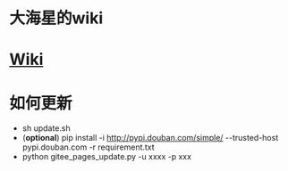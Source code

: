 # 大海星的wiki

# [Wiki](https://double12gzh.github.io/wiki/)


# 如何更新
- sh update.sh
- (**optional**) pip install -i http://pypi.douban.com/simple/ --trusted-host pypi.douban.com -r requirement.txt
- python gitee_pages_update.py -u xxxx -p xxx

